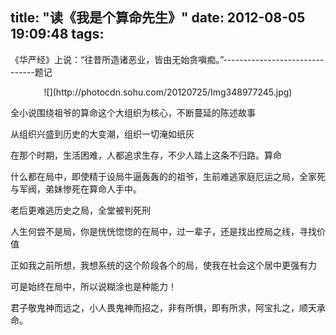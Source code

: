 title: "读《我是个算命先生》"
date: 2012-08-05 19:09:48
tags:
---

《华严经》上说：“往昔所造诸恶业，皆由无始贪嗔痴。”-------------------------------题记
<p style="text-align: center;">![](http://photocdn.sohu.com/20120725/Img348977245.jpg)

全小说围绕祖爷的算命这个大组织为核心，不断蔓延的陈述故事</p>

从组织兴盛到历史的大变潮，组织一切淹如纸灰

在那个时期，生活困难，人都追求生存，不少人踏上这条不归路。算命

什么都在局中，即使精于设局牛逼轰轰的的祖爷，生前难逃家庭厄运之局，全家死与军阀，弟妹惨死在算命人手中。

老后更难逃历史之局，全堂被判死刑

人生何尝不是局，你是恍恍惚惚的在局中，过一辈子，还是找出控局之线，寻找价值

正如我之前所想，我想系统的这个阶段各个的局，使我在社会这个居中更强有力

可是始终在局中，所以说糊涂也是种能力！

君子敬鬼神而远之，小人畏鬼神而招之，非有所惧，即有所求，阿宝扎之，顺天承命。
